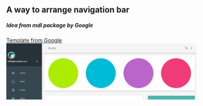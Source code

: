 ## A way to arrange navigation bar
##### Idea from mdl package by Google
[Template from Google](http://getmdl.io/templates/dashboard/index.html)
![Screenshot of Google mdl template's nav bar](nav-bar-example.png?raw=true "Optional Title")
